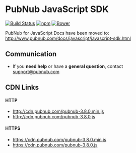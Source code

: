 # PubNub JavaScript SDK

[![Build Status](https://travis-ci.org/pubnub/javascript.svg?branch=master)](https://travis-ci.org/pubnub/javascript)
[![npm](https://img.shields.io/npm/v/pubnub.svg)]()
[![Bower](https://img.shields.io/bower/v/pubnub.svg)]()

PubNub for JavaScript Docs have been moved to: http://www.pubnub.com/docs/javascript/javascript-sdk.html

## Communication

- If you **need help** or have a **general question**, contact <support@pubnub.com>

## CDN Links

#### HTTP
* http://cdn.pubnub.com/pubnub-3.8.0.min.js
* http://cdn.pubnub.com/pubnub-3.8.0.js

#### HTTPS
* https://cdn.pubnub.com/pubnub-3.8.0.min.js
* https://cdn.pubnub.com/pubnub-3.8.0.js
